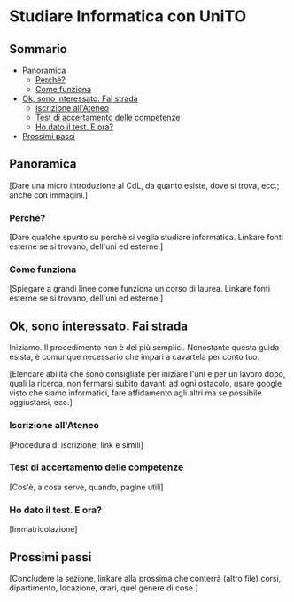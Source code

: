 # Studiare Informatica con UniTO <!-- omit in toc -->

## Sommario <!-- omit in toc -->

- [Panoramica](#panoramica)
  - [Perché?](#perché)
  - [Come funziona](#come-funziona)
- [Ok, sono interessato. Fai strada](#ok-sono-interessato-fai-strada)
  - [Iscrizione all'Ateneo](#iscrizione-allateneo)
  - [Test di accertamento delle competenze](#test-di-accertamento-delle-competenze)
  - [Ho dato il test. E ora?](#ho-dato-il-test-e-ora)
- [Prossimi passi](#prossimi-passi)

## Panoramica

\[Dare una micro introduzione al CdL, da quanto esiste, dove si trova, ecc.; anche con immagini.\]

### Perché?

\[Dare qualche spunto su perchè si voglia studiare informatica. Linkare fonti esterne se si trovano, dell'uni ed esterne.\]

### Come funziona

\[Spiegare a grandi linee come funziona un corso di laurea. Linkare fonti esterne se si trovano, dell'uni ed esterne.\]

## Ok, sono interessato. Fai strada

Iniziamo. Il procedimento non è dei più semplici. Nonostante questa guida esista, è comunque necessario che impari a cavartela per conto tuo.

\[Elencare abilità che sono consigliate per iniziare l'uni e per un lavoro dopo, quali la ricerca, non fermarsi subito davanti ad ogni ostacolo, usare google visto che siamo informatici, fare affidamento agli altri ma se possibile aggiustarsi, ecc.\]

### Iscrizione all'Ateneo

\[Procedura di iscrizione, link e simili\]

### Test di accertamento delle competenze

\[Cos'è, a cosa serve, quando, pagine utili\]

### Ho dato il test. E ora?

\[Immatricolazione\]

## Prossimi passi

\[Concludere la sezione, linkare alla prossima che conterrà (altro file) corsi, dipartimento, locazione, orari, quel genere di cose.\]

